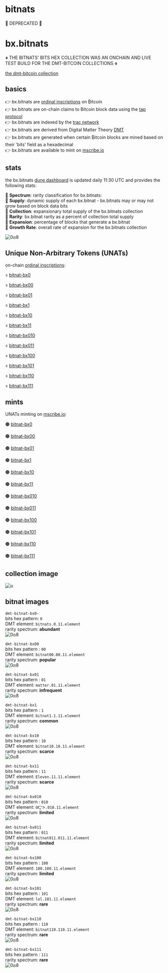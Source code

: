 # bitnats

**🚫** DEPRECATED **🚫**

# bx.bitnats

**⌽** THE BITNATS' BITS HEX COLLECTION WAS AN ONCHAIN AND LIVE TEST BUILD FOR THE DMT-BITCOIN COLLECTIONS **⌽**

[the dmt-bitcoin collection](https://github.com/BitGnat/dmt-bitcoin)


## basics

👉 bx.bitnats are [ordinal inscriptions](https://docs.ordinals.com/) on ₿itcoin  
👉 bx.bitnats are on-chain claims to Bitcoin block data using the [tap protocol](https://github.com/Trac-Systems/tap-protocol-specs)  
👉 bx.bitnats are indexed by the [trac network](https://trac.network)  
👉 bx.bitnats are derived from Digital Matter Theory [DMT](https://digital-matter-theory.gitbook.io/digital-matter-theory)  
👉 bx.bitnats are generated when certain ₿itcoin blocks are mined based on their 'bits' field as a hexadecimal  
👉 bx.bitnats are available to mint on [mscribe.io](https://mscribe.io/nats?t=latest)  

## stats

the bx.bitnats [dune dashboard](https://dune.com/bitgnat/bx-bitnats) is updated daily 11:30 UTC and provides the following stats:  

📙 **Spectrum**: rarity classification for bx.bitnats:  
📙 **Supply**: dynamic supply of each bx.bitnat - bx.bitnats may or may not grow based on block data bits  
📙 **Collection**: expansionary total supply of the bx.bitnats collection  
📙 **Rarity**: bx.bitnat rarity as a percent of collection total supply  
📙 **Expansion**: percentage of blocks that generate a bx.bitnat  
📙 **Growth Rate**: overall rate of expansion for the bx.bitnats collection    

![0⦻8](images/gif/expansion.gif)  

## Unique Non-Arbitrary Tokens (UNATs)

on-chain [ordinal inscriptions](https://ordinals.com):

⌽ [bitnat-bx0](https://ordinals.com/inscription/8962d02cd3e827e68b1438d004e15bdc57720cc2cd8a2f2414bbfc5bdbbf9c23i0)  

⌽ [bitnat-bx00](https://ordinals.com/inscription/8962d02cd3e827e68b1438d004e15bdc57720cc2cd8a2f2414bbfc5bdbbf9c23i1)  

⌽ [bitnat-bx01](https://ordinals.com/inscription/8962d02cd3e827e68b1438d004e15bdc57720cc2cd8a2f2414bbfc5bdbbf9c23i3)  

⌽ [bitnat-bx1](https://ordinals.com/inscription/8962d02cd3e827e68b1438d004e15bdc57720cc2cd8a2f2414bbfc5bdbbf9c23i2)  

⌽ [bitnat-bx10](https://ordinals.com/inscription/8962d02cd3e827e68b1438d004e15bdc57720cc2cd8a2f2414bbfc5bdbbf9c23i4)  

⌽ [bitnat-bx11](https://ordinals.com/inscription/8962d02cd3e827e68b1438d004e15bdc57720cc2cd8a2f2414bbfc5bdbbf9c23i6)  

⌽ [bitnat-bx010](https://ordinals.com/inscription/8962d02cd3e827e68b1438d004e15bdc57720cc2cd8a2f2414bbfc5bdbbf9c23i5)  

⌽ [bitnat-bx011](https://ordinals.com/inscription/8962d02cd3e827e68b1438d004e15bdc57720cc2cd8a2f2414bbfc5bdbbf9c23i7)  

⌽ [bitnat-bx100](https://ordinals.com/inscription/8962d02cd3e827e68b1438d004e15bdc57720cc2cd8a2f2414bbfc5bdbbf9c23i8)  

⌽ [bitnat-bx101](https://ordinals.com/inscription/8962d02cd3e827e68b1438d004e15bdc57720cc2cd8a2f2414bbfc5bdbbf9c23i9)  

⌽ [bitnat-bx110](https://ordinals.com/inscription/8962d02cd3e827e68b1438d004e15bdc57720cc2cd8a2f2414bbfc5bdbbf9c23i10)  

⌽ [bitnat-bx111](https://ordinals.com/inscription/8962d02cd3e827e68b1438d004e15bdc57720cc2cd8a2f2414bbfc5bdbbf9c23i11)  

## mints

UNATs minting on [mscribe.io](https://mscribe.io/nats?t=latest):

🟠 [bitnat-bx0](https://mscribe.io/nats/dmt-bitnat-bx0-)  

🟠 [bitnat-bx00](https://mscribe.io/nats/dmt-bitnat-bx00)  

🟠 [bitnat-bx01](https://mscribe.io/nats/dmt-bitnat-bx01)  

🟠 [bitnat-bx1](https://mscribe.io/nats/dmt-bitnat-bx1)  

🟠 [bitnat-bx10](https://mscribe.io/nats/dmt-bitnat-bx10)  

🟠 [bitnat-bx11](https://mscribe.io/nats/dmt-bitnat-bx11)  

🟠 [bitnat-bx010](https://mscribe.io/nats/dmt-bitnat-bx010)  

🟠 [bitnat-bx011](https://mscribe.io/nats/dmt-bitnat-bx011)  

🟠 [bitnat-bx100](https://mscribe.io/nats/dmt-bitnat-bx100)  

🟠 [bitnat-bx101](https://mscribe.io/nats/dmt-bitnat-bx101)  

🟠 [bitnat-bx110](https://mscribe.io/nats/dmt-bitnat-b110)  

🟠 [bitnat-bx111](https://mscribe.io/nats/dmt-bitnat-bx111)  

## collection image

![⦻](images/svg/bx.svg)

## bitnat images

`dmt-bitnat-bx0-`    
bits hex pattern: `0`  
DMT element: `bitnats.0.11.element`  
rarity spectrum: **abundant**  
![0⦻8](images/svg/bx0.svg)

`dmt-bitnat-bx00`  
bits hex pattern : `00`  
DMT element: `bitnat00.00.11.element`  
rarity spectrum: **popular**  
![0⦻8](images/svg/bx00.svg)

`dmt-bitnat-bx01`  
bits hex pattern : `01`  
DMT element: `matter.01.11.element`  
rarity spectrum: **infrequent**  
![0⦻8](images/svg/bx01.svg)

`dmt-bitnat-bx1`  
bits hex pattern : `1`  
DMT element: `bitnat1.1.11.element`  
rarity spectrum: **common**  
![0⦻8](images/svg/bx1.svg)

`dmt-bitnat-bx10`  
bits hex pattern : `10`  
DMT element: `bitnat10.10.11.element`  
rarity spectrum: **scarce**  
![0⦻8](images/svg/bx10.svg)

`dmt-bitnat-bx11`  
bits hex pattern : `11`  
DMT element: `Eleven.11.11.element`  
rarity spectrum: **scarce**  
![0⦻8](images/svg/bx11.svg)

`dmt-bitnat-bx010`  
bits hex pattern : `010`  
DMT element: `ᘛ⁐̤ᕐᐷ.010.11.element`  
rarity spectrum: **limited**  
![0⦻8](images/svg/bx010.svg)

`dmt-bitnat-bx011`  
bits hex pattern : `011`  
DMT element: `bitnat011.011.11.element`  
rarity spectrum: **limited**  
![0⦻8](images/svg/bx011.svg)

`dmt-bitnat-bx100`  
bits hex pattern : `100`  
DMT element: `100.100.11.element`  
rarity spectrum: **limited**  
![0⦻8](images/svg/bx100.svg)

`dmt-bitnat-bx101`  
bits hex pattern : `101`  
DMT element: `lol.101.11.element`  
rarity spectrum: **rare**  
![0⦻8](images/svg/bx101.svg)

`dmt-bitnat-bx110`  
bits hex pattern : `110`  
DMT element: `bitnat110.110.11.element`  
rarity spectrum: **rare**  
![0⦻8](images/svg/bx110.svg)

`dmt-bitnat-bx111`  
bits hex pattern : `111`  
rarity spectrum: **rare**  
![0⦻8](images/svg/bx111.svg)

